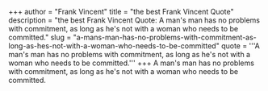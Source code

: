 +++
author = "Frank Vincent"
title = "the best Frank Vincent Quote"
description = "the best Frank Vincent Quote: A man's man has no problems with commitment, as long as he's not with a woman who needs to be committed."
slug = "a-mans-man-has-no-problems-with-commitment-as-long-as-hes-not-with-a-woman-who-needs-to-be-committed"
quote = '''A man's man has no problems with commitment, as long as he's not with a woman who needs to be committed.'''
+++
A man's man has no problems with commitment, as long as he's not with a woman who needs to be committed.
